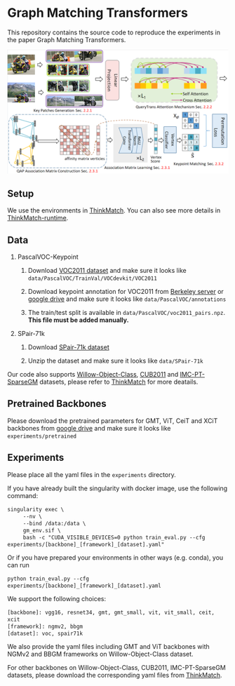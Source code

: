 # Graph Matching Transformers
This repository contains the source code to reproduce the experiments in the paper Graph Matching Transformers.

<img src="figures/pipeline.png" width="600">

## Setup
We use the environments in [ThinkMatch](https://github.com/Thinklab-SJTU/ThinkMatch).
You can also see more details in [ThinkMatch-runtime](https://github.com/Thinklab-SJTU/ThinkMatch-runtime).

## Data

1. PascalVOC-Keypoint

    1. Download [VOC2011 dataset](http://host.robots.ox.ac.uk/pascal/VOC/voc2011/index.html) and make sure it looks like ``data/PascalVOC/TrainVal/VOCdevkit/VOC2011``
    
    1. Download keypoint annotation for VOC2011 from [Berkeley server](https://www2.eecs.berkeley.edu/Research/Projects/CS/vision/shape/poselets/voc2011_keypoints_Feb2012.tgz) or [google drive](https://drive.google.com/open?id=1D5o8rmnY1-DaDrgAXSygnflX5c-JyUWR) and make sure it looks like ``data/PascalVOC/annotations``
    
    1. The train/test split is available in ``data/PascalVOC/voc2011_pairs.npz``. **This file must be added manually.**
    
1. SPair-71k

    1. Download [SPair-71k dataset](http://cvlab.postech.ac.kr/research/SPair-71k/)

    1. Unzip the dataset and make sure it looks like ``data/SPair-71k``

Our code also supports [Willow-Object-Class](http://www.di.ens.fr/willow/research/graphlearning/WILLOW-ObjectClass_dataset.zip),
[CUB2011](http://www.vision.caltech.edu/visipedia-data/CUB-200-2011/CUB_200_2011.tgz)
and [IMC-PT-SparseGM](https://drive.google.com/file/d/1C3xl_eWaCG3lL2C3vP8Fpsck88xZOHtg/view?usp=sharing) datasets, 
please refer to [ThinkMatch](https://github.com/Thinklab-SJTU/ThinkMatch) for more deatails.

## Pretrained Backbones
Please download the pretrained parameters for GMT, ViT, CeiT and XCiT backbones from [google drive](https://drive.google.com/drive/folders/1HjiYZUDJt3MN1SHsjEzanIN8vOVetDec?usp=drive_link) 
and make sure it looks like ``experiments/pretrained``

## Experiments
Please place all the yaml files in the ``experiments`` directory.

If you have already built the singularity with docker image, use the following command:
```angular2html
singularity exec \
     --nv \
     --bind /data:/data \
     gm_env.sif \
     bash -c "CUDA_VISIBLE_DEVICES=0 python train_eval.py --cfg experiments/[backbone]_[framework]_[dataset].yaml"
```

Or if you have prepared your environments in other ways (e.g. conda), you can run
```angular2html
python train_eval.py --cfg experiments/[backbone]_[framework]_[dataset].yaml
```

We support the following choices:
```angular2html
[backbone]: vgg16, resnet34, gmt, gmt_small, vit, vit_small, ceit, xcit
[framework]: ngmv2, bbgm
[dataset]: voc, spair71k
```
We also provide the yaml files including GMT and ViT backbones with NGMv2 and BBGM frameworks on Willow-Object-Class dataset.

For other backbones on Willow-Object-Class, CUB2011, IMC-PT-SparseGM datasets, please download the corresponding yaml files from [ThinkMatch](https://github.com/Thinklab-SJTU/ThinkMatch).